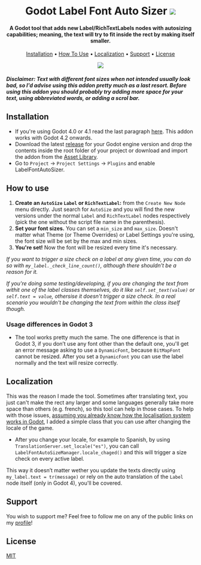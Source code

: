 <h1 align="center">
   Godot Label Font Auto Sizer
  <img src="https://github.com/LuisEscorza/GodotLabelFontAutoSizer/blob/main/media/icon.png"/>
</h1>

<h4 align="center">
  A Godot tool that adds new Label/RichTextLabels nodes with autosizing capabilities; meaning, the text will try to fit inside the rect by making itself smaller.
</a></h4>

<p align="center">
  <a href="#installation">Installation</a> •
  <a href="#how-to-use">How To Use</a> •
  <a href="#localization">Localization</a> •
  <a href="#support">Support</a> •
  <a href="#license">License</a>
  
</p>

<p align="center">
  <img src="https://github.com/LuisEscorza/GodotLabelFontAutoSizer/blob/main/media/preview.gif?raw=true"/>
</p>

#### *Disclaimer: Text with different font sizes when not intended usually look bad, so I'd advise using this addon pretty much as a last resort. Before using this addon you should probably try adding more space for your text, using abbreviated words, or adding a scrol bar.*

## Installation
- If you're using Godot 4.0 or 4.1 read the last paragraph [here](https://github.com/LuisEscorza/GodotLabelFontAutoSizer/releases/tag/v1.0.0_godot_4.2). This addon works with Godot 4.2 onwards.
- Download the latest [release](https://github.com/LuisEscorza/GodotLabelFontAutoSizer/releases) for your Godot engine version and drop the contents inside the root folder of your project or download and import the addon from the [Asset Library](https://godotengine.org/asset-library/).
- Go to `Project` -> `Project Settings` -> `Plugins` and enable LabelFontAutoSizer.

## How to use
1. **Create an `AutoSize` `Label` or `RichTextLabel`:** from the `Create New Node` menu directly. Just search for `AutoSize` and you will find the new versions under the normal `Label` and `RichTextLabel` nodes respectively (pick the one without the script file name in the parenthesis).
2. **Set your font sizes.** You can set a `min_size` and `max_size`. Doesn't matter what Theme (or Theme Overrides) or Label Settings you're using, the font size will be set by the max and min sizes.
3. **You're set!** Now the font will be resized every time it's necessary.

_If you want to trigger a size check on a label at any given time, you can do so with `my_label._check_line_count()`, although there shouldn’t be a reason for it._

_If you're doing some testing/developing, if you are changing the text from withit one of the label classes themselves, do it like `self.set_text(value)` or `self.text = value`, othersise it doesn't trigger a size check. In a real scenario you wouldn't be changing the text from within the class itself though._

### Usage differences in Godot 3
- The tool works pretty much the same. The one difference is that in Godot 3, if you don’t use any font other than the default one, you'll get an error message asking to use a `DynamicFont`, because `BitMapFont` cannot be resized. After you set a `DynamicFont` you can use the label normally and the text will resize correctly.

## Localization
This was the reason I made the tool. Sometimes after translating text, you just can't make the rect any larger and some languages generally take more space than others (e.g. french), so this tool can help in those cases.
To help with those issues, [assuming you already know how the localisation system works in Godot](https://docs.godotengine.org/en/stable/tutorials/i18n/internationalizing_games.html), I added a simple class that you can use after changing the locale of the game.
- After you change your locale, for example to Spanish, by using `TranslationServer.set_locale("es")`, you can call `LabelFontAutoSizeManager.locale_chaged()` and this will trigger a size check on every active label.

This way it doesn’t matter wether you update the texts directly using `my_label.text = tr(message)` or rely on the auto translation of the `Label` node itself (only in Godot 4), you'll be covered.

## Support
You wish to support me? Feel free to follow me on any of the public links on my [profile](https://github.com/LuisEscorza)!

## License
[MIT](https://github.com/LuisEscorza/GodotLabelFontAutoSizer/blob/main/LICENSE)
